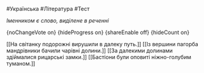 #Українська #Література #Тест

*Іменником є слово, виділене в реченні*

{noChangeVote on}
{hideProgress on}
{shareEnable off}
{hideCount on}

[[На світанку подорожні вирушили в далеку путь.]]
[[Із вершини пагорба мандрівники бачили чарівні долини.]]
[[За далекими долинами здіймалися рицарські замки.]]
[[Бастіони були оповиті ніжно-голубим туманом.]]
